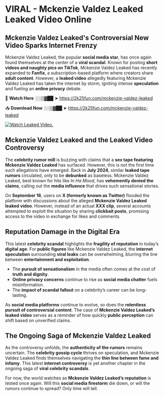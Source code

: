 # VIRAL - Mckenzie Valdez Leaked Leaked Video Online

## **Mckenzie Valdez Leaked's Controversial New Video Sparks Internet Frenzy**  

Mckenzie Valdez Leaked, the popular **social media star**, has once again found themselves at the center of a **viral scandal**. Known for posting **short videos and naughty pics on TikTok**, Mckenzie Valdez Leaked has recently expanded to **Fanfix**, a subscription-based platform where creators share **adult content**. However, a **leaked video** allegedly featuring Mckenzie Valdez Leaked has taken the internet by storm, igniting intense **speculation** and fueling an **online privacy** debate.  

🔴 **Watch Here** ░░▒▓██ ➤ https://2k25fun.com/mckenzie-valdez-leaked  

📥 **Download Now** ░░▒▓██ ➤ https://2k25fun.com/mckenzie-valdez-leaked  

[![Watch Leaked Video.](https://miro.medium.com/v2/resize:fit:828/format:webp/1*cilzJN44JGOrTw9NJCrNHA.gif "Watch Leaked Video")](https://2k25fun.com/mckenzie-valdez-leaked)

## **Mckenzie Valdez Leaked and the Leaked Video Controversy**  

The **celebrity rumor mill** is buzzing with claims that a **sex tape featuring Mckenzie Valdez Leaked** has surfaced. However, this is not the first time such allegations have emerged. Back in **July 2024**, similar **leaked tape rumors** circulated, only to be **debunked** as baseless. Mckenzie Valdez Leaked, best known for hits like *In Ha Mood*, has **vehemently denied the claims**, calling out the **media influence** that drives such sensational stories.  

On **September 16**, users on **X (formerly known as Twitter)** flooded the platform with discussions about the alleged **Mckenzie Valdez Leaked leaked video**. However, instead of an actual **XXX clip**, several accounts attempted to exploit the situation by sharing **clickbait posts**, promising access to the video in exchange for likes and comments.  

## **Reputation Damage in the Digital Era**  

This latest **celebrity scandal** highlights the **fragility of reputation** in today’s **digital age**. For **public figures** like Mckenzie Valdez Leaked, the **internet speculation** surrounding **viral leaks** can be overwhelming, blurring the line between **entertainment and exploitation**.  

- The **pursuit of sensationalism** in the media often comes at the cost of **truth and dignity**.  
- **Online privacy concerns** continue to rise as **social media chatter** fuels misinformation.  
- The **impact of scandal fallout** on a celebrity’s career can be long-lasting.  

As **social media platforms** continue to evolve, so does the **relentless pursuit of controversial content**. The case of **Mckenzie Valdez Leaked’s leaked video** serves as a reminder of how quickly **public perception** can shift based on unverified claims.  

## **The Ongoing Saga of Mckenzie Valdez Leaked**  

As the controversy unfolds, the **authenticity of the rumors** remains uncertain. The **celebrity gossip cycle** thrives on speculation, and Mckenzie Valdez Leaked finds themselves navigating the **thin line between fame and infamy**. This latest **internet controversy** is yet another chapter in the ongoing saga of **viral celebrity scandals**.  

For now, the world watches as **Mckenzie Valdez Leaked’s reputation** is tested once again. Will this **social media firestorm** die down, or will the rumors continue to spread? Only time will tell.